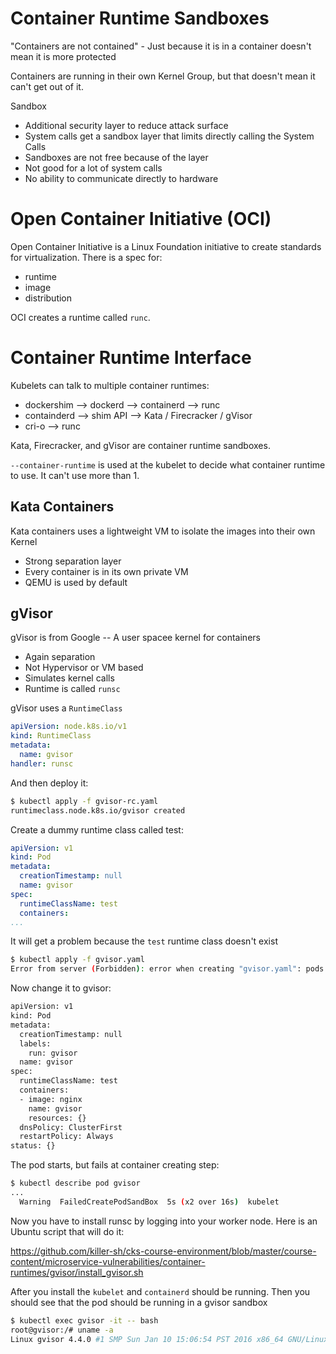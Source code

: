 # Container Runtime Sandboxes

"Containers are not contained" - Just because it is in a container doesn't mean it is more protected

Containers are running in their own Kernel Group, but that doesn't mean it can't get out of it.

Sandbox
- Additional security layer to reduce attack surface
- System calls get a sandbox layer that limits directly calling the System Calls
- Sandboxes are not free because of the layer
- Not good for a lot of system calls
- No ability to communicate directly to hardware

# Open Container Initiative (OCI)

Open Container Initiative is a Linux Foundation initiative to create standards for virtualization. There is a spec for:

- runtime
- image
- distribution

OCI creates a runtime called `runc`. 

# Container Runtime Interface

Kubelets can talk to multiple container runtimes:

- dockershim --> dockerd --> containerd --> runc
- containderd --> shim API --> Kata / Firecracker / gVisor
- cri-o --> runc

Kata, Firecracker, and gVisor are container runtime sandboxes.

`--container-runtime` is used at the kubelet to decide what container runtime to use. It can't use more than 1.

## Kata Containers

Kata containers uses a lightweight VM to isolate the images into their own Kernel

- Strong separation layer
- Every container is in its own private VM
- QEMU is used by default

## gVisor

gVisor is from Google -- A user spacee kernel for containers
- Again separation
- Not Hypervisor or VM based
- Simulates kernel calls 
- Runtime is called `runsc`

gVisor uses a `RuntimeClass`

```yaml
apiVersion: node.k8s.io/v1
kind: RuntimeClass
metadata:
  name: gvisor
handler: runsc
```

And then deploy it:

```sh
$ kubectl apply -f gvisor-rc.yaml 
runtimeclass.node.k8s.io/gvisor created
```

Create a dummy runtime class called test:

```yaml
apiVersion: v1
kind: Pod
metadata:
  creationTimestamp: null
  name: gvisor
spec:
  runtimeClassName: test
  containers:
...
```

It will get a problem because the `test` runtime class doesn't exist

```sh
$ kubectl apply -f gvisor.yaml                                    
Error from server (Forbidden): error when creating "gvisor.yaml": pods "gvisor" is forbidden: pod rejected: RuntimeClass "test" not found
```

Now change it to gvisor:

```sh
apiVersion: v1
kind: Pod
metadata:
  creationTimestamp: null
  labels:
    run: gvisor
  name: gvisor
spec:
  runtimeClassName: test
  containers:
  - image: nginx
    name: gvisor
    resources: {}
  dnsPolicy: ClusterFirst
  restartPolicy: Always
status: {}
```

The pod starts, but fails at container creating step:

```sh
$ kubectl describe pod gvisor
...
  Warning  FailedCreatePodSandBox  5s (x2 over 16s)  kubelet            Failed to create pod sandbox: rpc error: code = Unknown desc = failed to get sandbox runtime: no runtime for "runsc" is configured
```

Now you have to install runsc by logging into your worker node. Here is an Ubuntu script that will do it:

https://github.com/killer-sh/cks-course-environment/blob/master/course-content/microservice-vulnerabilities/container-runtimes/gvisor/install_gvisor.sh

After you install the `kubelet` and `containerd` should be running. Then you should see that the pod should be running in a gvisor sandbox

```sh
$ kubectl exec gvisor -it -- bash             
root@gvisor:/# uname -a
Linux gvisor 4.4.0 #1 SMP Sun Jan 10 15:06:54 PST 2016 x86_64 GNU/Linux
```




